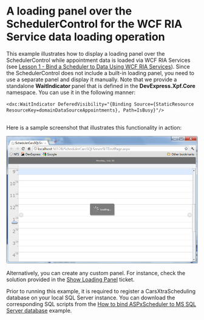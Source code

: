 # A loading panel over the SchedulerControl for the WCF RIA Service data loading operation


<p>This example illustrates how to display a loading panel over the SchedulerControl while appointment data is loaded via WCF RIA Services (see <a href="http://documentation.devexpress.com/#Silverlight/CustomDocument5728"><u>Lesson 1 - Bind a Scheduler to Data Using WCF RIA Services</u></a>). Since the SchedulerControl does not include a built-in loading panel, you need to use a separate panel and display it manually. Note that we provide a standalone <strong>WaitIndicator </strong>panel that is defined in the <strong>DevExpress.Xpf.Core</strong> namespace. You can use it in the following manner:<br />
</p>

```xaml
<dxc:WaitIndicator DeferedVisibility="{Binding Source={StaticResource ResourceKey=domainDataSourceAppointments}, Path=IsBusy}"/>


```

<p>Here is a sample screenshot that illustrates this functionality in action:</p><p><img src="https://raw.githubusercontent.com/DevExpress-Examples/a-loading-panel-over-the-schedulercontrol-for-the-wcf-ria-service-data-loading-operation-e4136/12.1.5+/media/407604b9-ddf2-4eb9-a88d-1bf904cae101.png"></p><p>Alternatively, you can create any custom panel. For instance, check the solution provided in the <a href="https://www.devexpress.com/Support/Center/p/Q417433">Show Loading Panel</a> ticket.</p><p>Prior to running this example, it is required to register a CarsXtraScheduling database on your local SQL Server instance. You can download the corresponding SQL scripts from the <a href="https://www.devexpress.com/Support/Center/p/E215">How to bind ASPxScheduler to MS SQL Server database</a> example.</p>

<br/>


